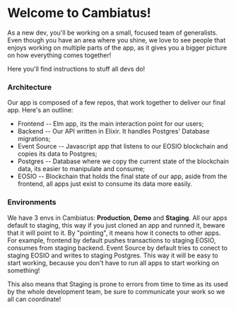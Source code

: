 # Welcome to Cambiatus!

As a new dev, you'll be working on a small, focused team of generalists. Even though you have an area where you shine, we love to see people that enjoys working on multiple parts of the app, as it gives you a bigger picture on how everything comes together!

Here you'll find instructions to stuff all devs do!

### Architecture

Our app is composed of a few repos, that work together to deliver our final app. Here's an outline:

- Frontend -- Elm app, its the main interaction point for our users;
- Backend -- Our API written in Elixir. It handles Postgres' Database migrations;
- Event Source -- Javascript app that listens to our EOSIO blockchain and copies its data to Postgres;
- Postgres -- Database where we copy the current state of the blockchain data, its easier to manipulate and consume;
- EOSIO -- Blockchain that holds the final state of our app, aside from the frontend, all apps just exist to consume its data more easily.


### Environments

We have 3 envs in Cambiatus: **Production**, **Demo** and **Staging**. All our apps default to staging, this way if you just cloned an app and runned it, beware that it will point to it. By "pointing", it means how it conects to other apps. For example, frontend by default pushes transactions to staging EOSIO, consumes from staging backend. Event Source by default tries to conect to staging EOSIO and writes to staging Postgres. 
This way it will be easy to start working, because you don't have to run all apps to start working on something!

This also means that Staging is prone to errors from time to time as its used by the whole development team, be sure to communicate your work so we all can coordinate!
